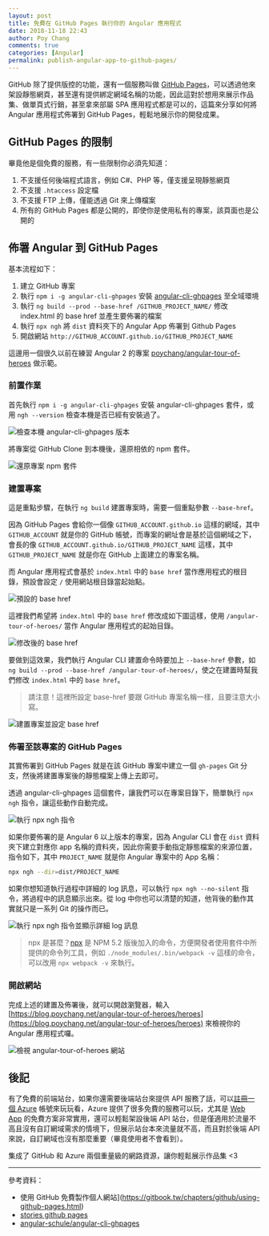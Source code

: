 ```yaml
---
layout: post
title: 免費在 GitHub Pages 執行你的 Angular 應用程式
date: 2018-11-18 22:43
author: Poy Chang
comments: true
categories: [Angular]
permalink: publish-angular-app-to-github-pages/
---
```


GitHub 除了提供版控的功能，還有一個服務叫做 [GitHub Pages](https://pages.github.com/)，可以透過他來架設靜態網頁，甚至還有提供綁定網域名稱的功能，因此這對於想用來展示作品集、做單頁式行銷，甚至拿來部屬 SPA 應用程式都是可以的，這篇來分享如何將 Angular 應用程式佈署到 GitHub Pages，輕鬆地展示你的開發成果。

## GitHub Pages 的限制

畢竟他是個免費的服務，有一些限制你必須先知道：

1. 不支援任何後端程式語言，例如 C#、PHP 等，僅支援呈現靜態網頁
2. 不支援 `.htaccess` 設定檔
3. 不支援 FTP 上傳，僅能透過 Git 來上傳檔案
4. 所有的 GitHub Pages 都是公開的，即使你是使用私有的專案，該頁面也是公開的

## 佈署 Angular 到 GitHub Pages

基本流程如下：

1. 建立 GitHub 專案
2. 執行 `npm i -g angular-cli-ghpages` 安裝 [angular-cli-ghpages](https://github.com/angular-schule/angular-cli-ghpages) 至全域環境
3. 執行 `ng build --prod --base-href /GITHUB_PROJECT_NAME/` 修改 index.html 的 base href 並產生要佈署的檔案
4. 執行 `npx ngh` 將 `dist` 資料夾下的 Angular App 佈署到 Github Pages
5. 開啟網站 `http://GITHUB_ACCOUNT.github.io/GITHUB_PROJECT_NAME`

這邊用一個很久以前在練習 Angular 2 的專案 [poychang/angular-tour-of-heroes](https://github.com/poychang/angular-tour-of-heroes) 做示範。

### 前置作業

首先執行 `npm i -g angular-cli-ghpages` 安裝 angular-cli-ghpages 套件，或用 `ngh --version` 檢查本機是否已經有安裝過了。

![檢查本機 angular-cli-ghpages 版本](https://i.imgur.com/GItZ3pl.png)

將專案從 GitHub Clone 到本機後，還原相依的 npm 套件。

![還原專案 npm 套件](https://i.imgur.com/2sgllAT.png)

### 建置專案

這是重點步驟，在執行 `ng build` 建置專案時，需要一個重點參數 `--base-href`。

因為 GitHub Pages 會給你一個像 `GITHUB_ACCOUNT.github.io` 這樣的網域，其中 `GITHUB_ACCOUNT` 就是你的 GitHub 帳號，而專案的網址會是基於這個網域之下，會長的像 `GITHUB_ACCOUNT.github.io/GITHUB_PROJECT_NAME` 這樣，其中 `GITHUB_PROJECT_NAME` 就是你在 GitHub 上面建立的專案名稱。

而 Angular 應用程式會基於 `index.html` 中的 `base href` 當作應用程式的根目錄，預設會設定 `/` 使用網站根目錄當起始點。

![預設的 base href](https://i.imgur.com/wxoFQNS.png)

這裡我們希望將 `index.html` 中的 `base href` 修改成如下圖這樣，使用 `/angular-tour-of-heroes/` 當作 Angular 應用程式的起始目錄。

![修改後的 base href](https://i.imgur.com/DXmZLnI.png)

要做到這效果，我們執行 Angular CLI 建置命令時要加上 `--base-href` 參數，如 `ng build --prod --base-href /angular-tour-of-heroes/`，使之在建置時幫我們修改 `index.html` 中的 `base href`。

>請注意！這裡所設定 base-href 要跟 GitHub 專案名稱一樣，且要注意大小寫。

![建置專案並設定 base href](https://i.imgur.com/2pbrUTF.png)

### 佈署至該專案的 GitHub Pages

其實佈署到 GitHub Pages 就是在該 GitHub 專案中建立一個 `gh-pages` Git 分支，然後將建置專案後的靜態檔案上傳上去即可。

透過 angular-cli-ghpages 這個套件，讓我們可以在專案目錄下，簡單執行 `npx ngh` 指令，讓這些動作自動完成。

![執行 npx ngh 指令](https://i.imgur.com/QCb5evH.png)

如果你要佈署的是 Angular 6 以上版本的專案，因為 Angular CLI 會在 `dist` 資料夾下建立對應你 app 名稱的資料夾，因此你需要手動指定靜態檔案的來源位置，指令如下，其中 `PROJECT_NAME` 就是你 Angular 專案中的 App 名稱：

```bash
npx ngh --dir=dist/PROJECT_NAME
```

如果你想知道執行過程中詳細的 log 訊息，可以執行 `npx ngh --no-silent` 指令，將過程中的訊息顯示出來。從 log 中你也可以清楚的知道，他背後的動作其實就只是一系列 Git 的操作而已。

![執行 npx ngh 指令並顯示詳細 log 訊息](https://i.imgur.com/67jlY4s.png)

>npx 是甚麼？[npx](https://github.com/zkat/npx) 是 NPM 5.2 版後加入的命令，方便開發者使用套件中所提供的命令列工具，例如 `./node_modules/.bin/webpack -v` 這樣的命令，可以改用 `npx webpack -v` 來執行。

### 開啟網站

完成上述的建置及佈署後，就可以開啟瀏覽器，輸入 [https://blog.poychang.net/angular-tour-of-heroes/heroes](https://blog.poychang.net/angular-tour-of-heroes/heroes) 來檢視你的 Angular 應用程式囉。

![檢視 angular-tour-of-heroes 網站](https://i.imgur.com/TlZL0jr.png)

## 後記

有了免費的前端站台，如果你還需要後端站台來提供 API 服務了話，可以[註冊一個 Azure](https://azure.microsoft.com/zh-tw/free/) 帳號來玩玩看，Azure 提供了很多免費的服務可以玩，尤其是 [Web App](https://azure.microsoft.com/zh-tw/services/app-service/web/) 的免費方案非常實用，還可以輕鬆架設後端 API 站台，但是僅適用於流量不高且沒有自訂網域需求的情境下，但展示站台本來流量就不高，而且對於後端 API 來說，自訂網域也沒有那麼重要（畢竟使用者不會看到）。

集成了 GitHub 和 Azure 兩個重量級的網路資源，讓你輕鬆展示作品集 <3

----------

參考資料：

* 使用 GitHub 免費製作個人網站](https://gitbook.tw/chapters/github/using-github-pages.html)
* [stories github pages](https://github.com/angular/angular-cli/wiki/stories-github-pages)
* [angular-schule/angular-cli-ghpages](https://github.com/angular-schule/angular-cli-ghpages)
